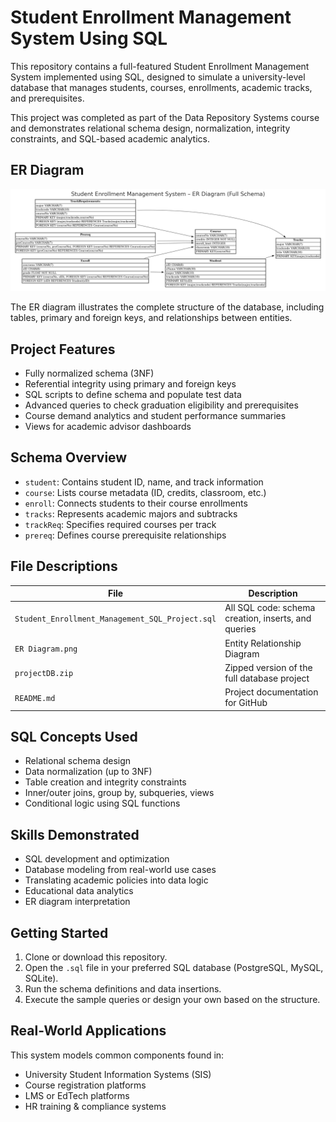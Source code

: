 # Student Enrollment Management System Using SQL

This repository contains a full-featured Student Enrollment Management System implemented using SQL, designed to simulate a university-level database that manages students, courses, enrollments, academic tracks, and prerequisites.

This project was completed as part of the Data Repository Systems course and demonstrates relational schema design, normalization, integrity constraints, and SQL-based academic analytics.

## ER Diagram

![ER Diagram](ER%20Diagram.png)

The ER diagram illustrates the complete structure of the database, including tables, primary and foreign keys, and relationships between entities.

## Project Features

- Fully normalized schema (3NF)
- Referential integrity using primary and foreign keys
- SQL scripts to define schema and populate test data
- Advanced queries to check graduation eligibility and prerequisites
- Course demand analytics and student performance summaries
- Views for academic advisor dashboards

## Schema Overview

- `student`: Contains student ID, name, and track information
- `course`: Lists course metadata (ID, credits, classroom, etc.)
- `enroll`: Connects students to their course enrollments
- `tracks`: Represents academic majors and subtracks
- `trackReq`: Specifies required courses per track
- `prereq`: Defines course prerequisite relationships

## File Descriptions

| File | Description |
|------|-------------|
| `Student_Enrollment_Management_SQL_Project.sql` | All SQL code: schema creation, inserts, and queries |
| `ER Diagram.png` | Entity Relationship Diagram |
| `projectDB.zip` | Zipped version of the full database project |
| `README.md` | Project documentation for GitHub |

## SQL Concepts Used

- Relational schema design
- Data normalization (up to 3NF)
- Table creation and integrity constraints
- Inner/outer joins, group by, subqueries, views
- Conditional logic using SQL functions

## Skills Demonstrated

- SQL development and optimization
- Database modeling from real-world use cases
- Translating academic policies into data logic
- Educational data analytics
- ER diagram interpretation

## Getting Started

1. Clone or download this repository.
2. Open the `.sql` file in your preferred SQL database (PostgreSQL, MySQL, SQLite).
3. Run the schema definitions and data insertions.
4. Execute the sample queries or design your own based on the structure.

## Real-World Applications

This system models common components found in:

- University Student Information Systems (SIS)
- Course registration platforms
- LMS or EdTech platforms
- HR training & compliance systems

